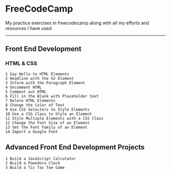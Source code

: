 # FreeCodeCamp
My practice exercises in freecodecamp along with all my efforts and resources I have used

-------------
## Front End Development

### HTML & CSS
    1 Say Hello to HTML Elements
    2 Headline with the h2 Element
    3 Inform with the Paragraph Element
    4 Uncomment HTML
    5 Comment out HTML
    6 Fill in the Blank with Placeholder text
    7 Delete HTML Elements
    8 Change the Color of Text
    9 Use CSS Selectors to Style Elements
    10 Use a CSS Class to Style an Element
    11 Style Multiple Elements with a CSS Class
    12 Change the Font Size of an Element
    13 Set the Font Family of an Element
    14 Import a Google Font

## Advanced Front End Development Projects
    1 Build a JavaScript Calculator
    2 Build a Pomodoro Clock
    3 Build a Tic Tac Toe Game